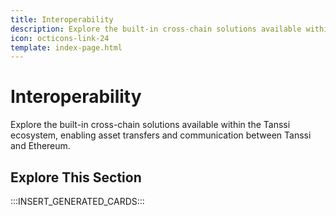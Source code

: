 ```yaml
---
title: Interoperability
description: Explore the built-in cross-chain solutions available within the Tanssi ecosystem, enabling asset transfers and communication between Tanssi and Ethereum.
icon: octicons-link-24
template: index-page.html
---
```


# Interoperability

Explore the built-in cross-chain solutions available within the Tanssi ecosystem, enabling asset transfers and communication between Tanssi and Ethereum.

## Explore This Section

:::INSERT_GENERATED_CARDS:::